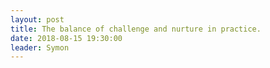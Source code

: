 ```yaml
---
layout: post
title: The balance of challenge and nurture in practice. 
date: 2018-08-15 19:30:00
leader: Symon 
---
```

